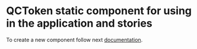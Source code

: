 # QCToken static component for using in the application and stories

To create a new component follow next [documentation](../../doc/how-to-create-a-new-component.md).
